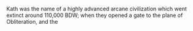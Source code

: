 Kath was the name of a highly advanced arcane civilization which went extinct around 110,000 BDW; when they opened a gate to the plane of Obliteration, and the